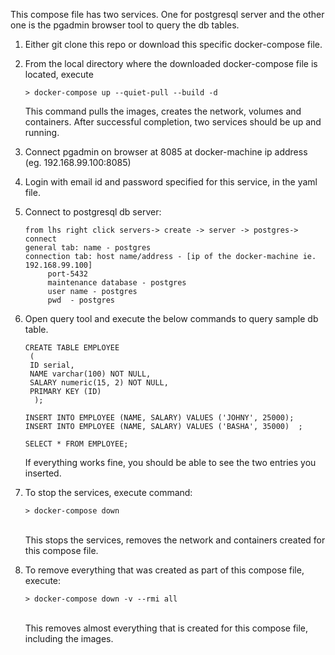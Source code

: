 This compose file has two services. One for postgresql server and the other one is the pgadmin browser tool to query the db tables.

1. Either git clone this repo or download this specific docker-compose file.

2. From the local directory where the downloaded docker-compose file is located, execute		
	
       > docker-compose up --quiet-pull --build -d
	
    This command pulls the images, creates the network, volumes and containers.
    After successful completion, two services should be up and running.
	
3. Connect pgadmin on browser at 8085 at docker-machine ip address (eg. 192.168.99.100:8085)

4. Login with email id and password specified for this service, in the yaml file.

5. Connect to postgresql db server:
		
       from lhs right click servers-> create -> server -> postgres-> connect
	   general tab: name - postgres
	   connection tab: host name/address - [ip of the docker-machine ie. 192.168.99.100]
			port-5432
			maintenance database - postgres
			user name - postgres
			pwd  - postgres

6. Open query tool and execute the below commands to query sample db table.

	   CREATE TABLE EMPLOYEE
	    (
		ID serial,
		NAME varchar(100) NOT NULL,
		SALARY numeric(15, 2) NOT NULL,
		PRIMARY KEY (ID)
	     );

	   INSERT INTO EMPLOYEE (NAME, SALARY) VALUES ('JOHNY', 25000);
	   INSERT INTO EMPLOYEE (NAME, SALARY) VALUES ('BASHA', 35000)	;				

	   SELECT * FROM EMPLOYEE;

    If everything works fine, you should be able to see the two entries you inserted.

7. To stop the services, execute command: 

       > docker-compose down

      <br>This stops the services, removes the network and containers created for this compose file.

8. To remove everything that was created as part of this compose file, execute: 
	
       > docker-compose down -v --rmi all 

      <br>This removes almost everything that is created for this compose file, including the images.
